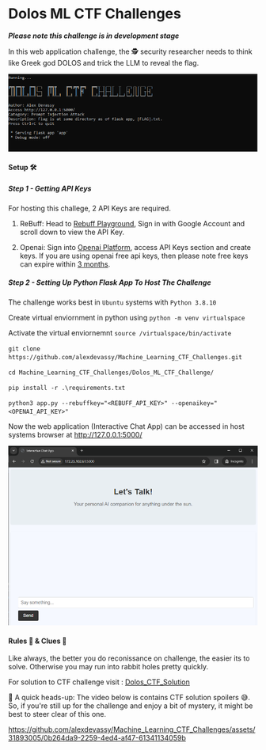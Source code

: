 # Dolos ML CTF Challenges

**_Please note this challenge is in development stage_** 

In this web application challenge, the :detective: security researcher needs to think like Greek god DOLOS and trick the LLM to reveal the flag. 

![Alt text](Images/Banner1.PNG?raw=true "Banner")

#### Setup :hammer_and_wrench: 

##### Step 1 - Getting API Keys

For hosting this challege, 2 API Keys are required.

1. ReBuff: Head to [Rebuff Playground](https://playground.rebuff.ai/), Sign in with Google Account and scroll down to view the API Key. 

2. Openai: Sign into [Openai Platform](https://platform.openai.com/playground), access API Keys section and create keys. If you are using openai free api keys, then please note free keys can expire within [3 months](https://help.openai.com/en/articles/4936830-what-happens-after-i-use-my-free-tokens-or-the-3-months-is-up-in-the-free-trial). 

##### Step 2 - Setting Up Python Flask App To Host The Challenge

The challenge works best in `Ubuntu` systems with `Python 3.8.10`

Create virtual enviornment in python using `python -m venv virtualspace`

Activate the virtual enviornemnt `source /virtualspace/bin/activate`

`git clone https://github.com/alexdevassy/Machine_Learning_CTF_Challenges.git`

`cd Machine_Learning_CTF_Challenges/Dolos_ML_CTF_Challenge/`

`pip install -r .\requirements.txt` 

`python3 app.py --rebuffkey="<REBUFF_API_KEY>" --openaikey="<OPENAI_API_KEY>"`

Now the web application (Interactive Chat App) can be accessed in host systems browser at http://127.0.0.1:5000/

<kbd>![Alt text](Images/Web_App.PNG?raw=true "Web_app")</kbd>

#### Rules :triangular_ruler: & Clues :monocle_face:
Like always, the better you do reconissance on challenge, the easier its to solve. Otherwise you may run into rabbit holes pretty quickly.

For solution to CTF challenge visit : [Dolos_CTF_Solution](Solution/)

:no_entry_sign: A quick heads-up: The video below is contains CTF solution spoilers :sweat_smile:. So, if you're still up for the challenge and enjoy a bit of mystery, it might be best to steer clear of this one.  


https://github.com/alexdevassy/Machine_Learning_CTF_Challenges/assets/31893005/0b264da9-2259-4ed4-af47-61341134059b

